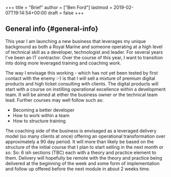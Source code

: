 +++
title = "Brief"
author = ["Ben Ford"]
lastmod = 2019-02-07T19:14:54+00:00
draft = false
+++

## General info {#general-info}

This year I am launching a new business that leverages my unique background as
both a Royal Marine and someone operating at a high level of technical skill as
a developer, technologist and leader. For several years I've been an IT contractor. Over
the course of this year, I want to transition into doing more leveraged training
and coaching work.

The way I envisage this working - which has not yet been tested by first contact
with the enemy :-) is that I will sell a mixture of premium digital products and
high ticket consulting with clients. The digital products will start with a
course on instilling operational excellence within a development team. It will
be aimed at either the business owner or the technical team lead. Further
courses may well follow such as:

-   Becoming a better developer
-   How to work within a team
-   How to structure training

The coaching side of the business is envisaged as a leveraged delivery model (so
many clients at once) offering an operational transformation over approximately
a 90 day period. It will more than likely be based on the structure of the
initial course that I plan to start selling in the next month or so. So: 6 ish
sections (TBC) each with a theory and practice element to them. Delivery will
hopefully be remote with the theory and practice being delivered at the
beginning of the week and some form of implementation and follow up offered
before the next module in about 2 weeks time.
